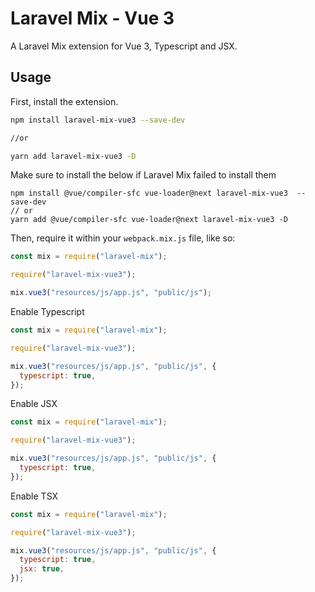 # Laravel Mix - Vue 3

A Laravel Mix extension for Vue 3, Typescript and JSX.

## Usage

First, install the extension.

```bash
npm install laravel-mix-vue3 --save-dev

//or

yarn add laravel-mix-vue3 -D
```

Make sure to install the below if Laravel Mix failed to install them

```
npm install @vue/compiler-sfc vue-loader@next laravel-mix-vue3  --save-dev
// or
yarn add @vue/compiler-sfc vue-loader@next laravel-mix-vue3 -D
```

Then, require it within your `webpack.mix.js` file, like so:

```js
const mix = require("laravel-mix");

require("laravel-mix-vue3");

mix.vue3("resources/js/app.js", "public/js");
```

Enable Typescript

```js
const mix = require("laravel-mix");

require("laravel-mix-vue3");

mix.vue3("resources/js/app.js", "public/js", {
  typescript: true,
});
```

Enable JSX

```js
const mix = require("laravel-mix");

require("laravel-mix-vue3");

mix.vue3("resources/js/app.js", "public/js", {
  typescript: true,
});
```

Enable TSX

```js
const mix = require("laravel-mix");

require("laravel-mix-vue3");

mix.vue3("resources/js/app.js", "public/js", {
  typescript: true,
  jsx: true,
});
```
